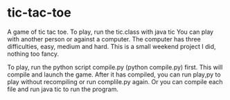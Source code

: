 tic-tac-toe
===========

A game of tic tac toe.
To play, run the tic.class with java tic
You can play with another person or against a computer.
The computer has three difficulties, easy, medium and hard.
This is a small weekend project I did, nothing too fancy. 

To play, run the python script compile.py (python compile.py) first. This will compile and launch the game. After it has compiled, you can run play,py to play without recompiling or run complile.py again.
Or you can compile each file and run java tic to run the program.
